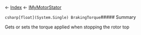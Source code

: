 ← [Index](Api-Index) ← [IMyMotorStator](Sandbox.ModAPI.Ingame.IMyMotorStator)

```csharp[float](System.Single) BrakingTorque```##### Summary

Gets or sets the torque applied when stopping the rotor top


